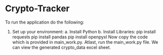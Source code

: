 # Crypto-Tracker
To run the application do the following:
1. Set up your environment: a. Install Python
                            b. Install Libraries:
                                                pip install requests
                                                pip install pandas
                                                pip install openpyxl
Now copy the code which is provided in main_work.py.
Atlast, run the main_work.py file.
We can view the generated crypto_data excel sheet.
